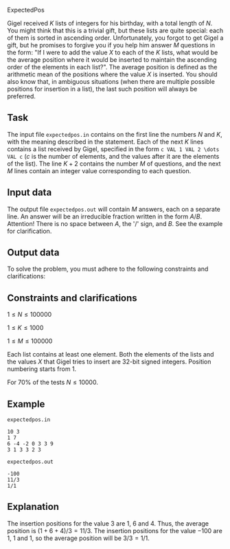 ExpectedPos

Gigel received $K$ lists of integers for his birthday, with a total length of $N$. You might think that this is a trivial gift, but these lists are quite special: each of them is sorted in ascending order. Unfortunately, you forgot to get Gigel a gift, but he promises to forgive you if you help him answer $M$ questions in the form: "If I were to add the value $X$ to each of the $K$ lists, what would be the average position where it would be inserted to maintain the ascending order of the elements in each list?". The average position is defined as the arithmetic mean of the positions where the value $X$ is inserted. You should also know that, in ambiguous situations (when there are multiple possible positions for insertion in a list), the last such position will always be preferred.

## Task

The input file `expectedpos.in` contains on the first line the numbers $N$ and $K$, with the meaning described in the statement. Each of the next $K$ lines contains a list received by Gigel, specified in the form `c VAL 1 VAL 2 \dots VAL c` ($c$ is the number of elements, and the values after it are the elements of the list). The line $K + 2$ contains the number $M$ of questions, and the next $M$ lines contain an integer value corresponding to each question.

## Input data

The output file `expectedpos.out` will contain $M$ answers, each on a separate line. An answer will be an irreducible fraction written in the form $A/B$. Attention! There is no space between $A$, the '/' sign, and $B$. See the example for clarification.

## Output data

To solve the problem, you must adhere to the following constraints and clarifications:

## Constraints and clarifications

$1 \leq N \leq 100000$

$1 \leq K \leq 1000$

$1 \leq M \leq 100000$

Each list contains at least one element. Both the elements of the lists and the values $X$ that Gigel tries to insert are 32-bit signed integers. Position numbering starts from $1$.

For $70\%$ of the tests $N \leq 10000$.

## Example

`expectedpos.in`

```
10 3
1 7
6 -4 -2 0 3 3 9
3 1 3 3 2 3
```

`expectedpos.out`

```
-100
11/3
1/1
```

## Explanation

The insertion positions for the value $3$ are $1$, $6$ and $4$. Thus, the average position is $(1 + 6 + 4) / 3 = 11 / 3$. The insertion positions for the value $-100$ are $1$, $1$ and $1$, so the average position will be $3 / 3 = 1 / 1$.